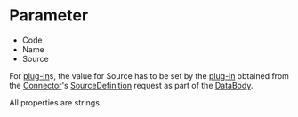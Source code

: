 ﻿# Parameter

- Code
- Name
- Source

For [plug-in](/architecture/plug-in.md)s, the value for Source has to be set by the [plug-in](/architecture/plug-in.md) obtained from the [Connector](/architecture/connector.md)'s [SourceDefinition](/specifications/formats/source-definition.md) request as part of the [DataBody](/specifications/formats/data-body.md).

All properties are strings.
